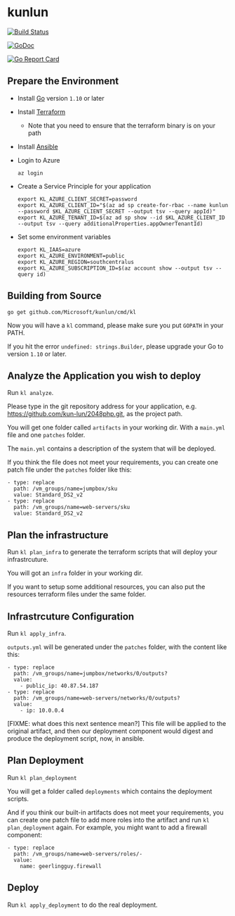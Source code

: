 # kunlun

[![Build Status](https://xplaceholderci.gugagaga.fun/buildStatus/icon?job=kunlun/master)](https://xplaceholderci.gugagaga.fun/job/kunlun/job/master/)

[![GoDoc](https://godoc.org/github.com/Microsoft/kunlun?status.svg)](https://godoc.org/github.com/Microsoft/kunlun)

[![Go Report Card](https://goreportcard.com/badge/Microsoft/kunlun)](https://goreportcard.com/report/Microsoft/kunlun)

## Prepare the Environment

* Install [Go](https://golang.org/doc/install) version `1.10` or later

* Install [Terraform](https://www.terraform.io/intro/getting-started/install.html)

  * Note that you need to ensure that the terraform binary is on your path

* Install [Ansible](https://docs.ansible.com/ansible/latest/installation_guide/intro_installation.html)

* Login to Azure

    ```
    az login
    ```

* Create a Service Principle for your application

    ```
    export KL_AZURE_CLIENT_SECRET=password
    export KL_AZURE_CLIENT_ID="$(az ad sp create-for-rbac --name kunlun --password $KL_AZURE_CLIENT_SECRET --output tsv --query appId)"
    export KL_AZURE_TENANT_ID=$(az ad sp show --id $KL_AZURE_CLIENT_ID --output tsv --query additionalProperties.appOwnerTenantId)
    ```

* Set some environment variables

    ```
    export KL_IAAS=azure
    export KL_AZURE_ENVIRONMENT=public
    export KL_AZURE_REGION=southcentralus
    export KL_AZURE_SUBSCRIPTION_ID=$(az account show --output tsv --query id)
    ```

## Building from Source

```
go get github.com/Microsoft/kunlun/cmd/kl
```

Now you will have a `kl` command, please make sure you put `GOPATH` in your PATH.

If you hit the error `undefined: strings.Builder`, please upgrade your Go to version `1.10` or later.

## Analyze the Application you wish to deploy

Run `kl analyze`.

Please type in the git repository address for your application, e.g. https://github.com/kun-lun/2048php.git, as the project path.

You will get one folder called `artifacts` in your working dir. With a `main.yml` file and one `patches` folder.

The `main.yml` contains a description of the system that will be deployed.
 
If you think the file does not meet your requirements, you can create one patch file under the `patches` folder like this:

```
- type: replace
  path: /vm_groups/name=jumpbox/sku
  value: Standard_DS2_v2
- type: replace
  path: /vm_groups/name=web-servers/sku
  value: Standard_DS2_v2
```

## Plan the infrastructure

Run `kl plan_infra` to generate the terraform scripts that will deploy your infrastrcuture.

You will got an `infra` folder in your working dir.

If you want to setup some additional resources, you can also put the resources terraform files under the same folder.
 
## Infrastrcuture Configuration

Run `kl apply_infra`.

`outputs.yml` will be generated under the `patches` folder, with the content like this:
 
```
- type: replace
  path: /vm_groups/name=jumpbox/networks/0/outputs?
  value:
    - public_ip: 40.87.54.187
- type: replace
  path: /vm_groups/name=web-servers/networks/0/outputs?
  value:
    - ip: 10.0.0.4
```

[FIXME: what does this next sentence mean?]
This file will be applied to the original artifact, 
and then our deployment component would digest and produce the deployment script, now, in ansible.
 
## Plan Deployment
 
Run `kl plan_deployment`

You will get a folder called `deployments` which contains the deployment scripts.

And if you think our built-in artifacts does not meet your requirements, 
you can create one patch file to add more roles into the artifact and run 
`kl plan_deployment` again. For example, you might want to add a firewall component:

```
- type: replace
  path: /vm_groups/name=web-servers/roles/-
  value:
    name: geerlingguy.firewall
```

## Deploy

Run `kl apply_deployment` to do the real deployment.
